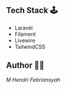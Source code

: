 ## Tech Stack 🕹

-   Laravel
-   Filament
-   Livewire
-   TailwindCSS

## Author 👨‍🍳

_M Hendri Febriansyah_
